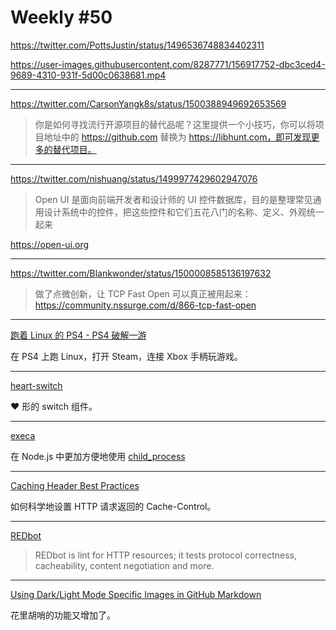 # Weekly #50

https://twitter.com/PottsJustin/status/1496536748834402311

https://user-images.githubusercontent.com/8287771/156917752-dbc3ced4-9689-4310-931f-5d00c0638681.mp4

---

https://twitter.com/CarsonYangk8s/status/1500388949692653569

> 你是如何寻找流行开源项目的替代品呢？这里提供一个小技巧，你可以将项目地址中的 https://github.com 替换为 https://libhunt.com，即可发现更多的替代项目。

---

https://twitter.com/nishuang/status/1499977429602947076

> Open UI 是面向前端开发者和设计师的 UI 控件数据库，目的是整理常见通用设计系统中的控件，把这些控件和它们五花八门的名称、定义、外观统一起来

https://open-ui.org

---

https://twitter.com/Blankwonder/status/1500008585136197632

> 做了点微创新，让 TCP Fast Open 可以真正被用起来：https://community.nssurge.com/d/866-tcp-fast-open

---

[跑着 Linux 的 PS4 - PS4 破解一游](https://www.bilibili.com/video/BV1PZ4y1r7cX)

在 PS4 上跑 Linux，打开 Steam，连接 Xbox 手柄玩游戏。

---

[heart-switch](https://github.com/anatoliygatt/heart-switch)

❤️ 形的 switch 组件。

---

[execa](https://github.com/sindresorhus/execa)

在 Node.js 中更加方便地使用 [child_process](https://nodejs.org/api/child_process.html)

---

[Caching Header Best Practices](https://simonhearne.com/2022/caching-header-best-practices/)

如何科学地设置 HTTP 请求返回的 Cache-Control。

---

[REDbot](https://redbot.org/)

> REDbot is lint for HTTP resources; it tests protocol correctness, cacheability, content negotiation and more.

---

[Using Dark/Light Mode Specific Images in GitHub Markdown](https://dev.to/arnavkr/using-darklight-mode-specific-images-in-github-markdown-3iln)

花里胡哨的功能又增加了。
